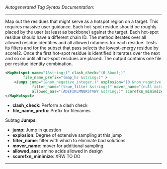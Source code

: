_Autogenerated Tag Syntax Documentation:_

---
Map out the residues that might serve as a hotspot region on a target. This requires massive user guidance. Each hot-spot residue should be roughly placed by the user (at least as backbone) against the target. Each hot-spot residue should have a different chain ID. The method iterates over all allowed residue identities and all allowed rotamers for each residue. Tests its filters and for the subset that pass selects the lowest-energy residue by score12. Once the first hot-spot residue is identified it iterates over the next and so on until all hot-spot residues are placed. The output contains one file per residue identity combination.

```xml
<MapHotspot name="(&string;)" clash_check="(0 &bool;)"
        file_name_prefix="(map_hs &string;)" >
    <Jumps jump="(&non_negative_integer;)" explosion="(0 &non_negative_integer;)"
            filter_name="(true_filter &string;)" mover_name="(null &string;)"
            allowed_aas="(ADEFIKLMNQRSTVWY &string;)" scorefxn_minimize="(&string;)" />
</MapHotspot>
```

-   **clash_check**: Perform a clash check
-   **file_name_prefix**: Prefix for filenames


Subtag **Jumps**:   

-   **jump**: Jump in question
-   **explosion**: Degree of extensive sampling at this jump
-   **filter_name**: filter with which to eliminate bad solutions
-   **mover_name**: mover for additional sampling
-   **allowed_aas**: amino acids allowed in design
-   **scorefxn_minimize**: XRW TO DO

---
